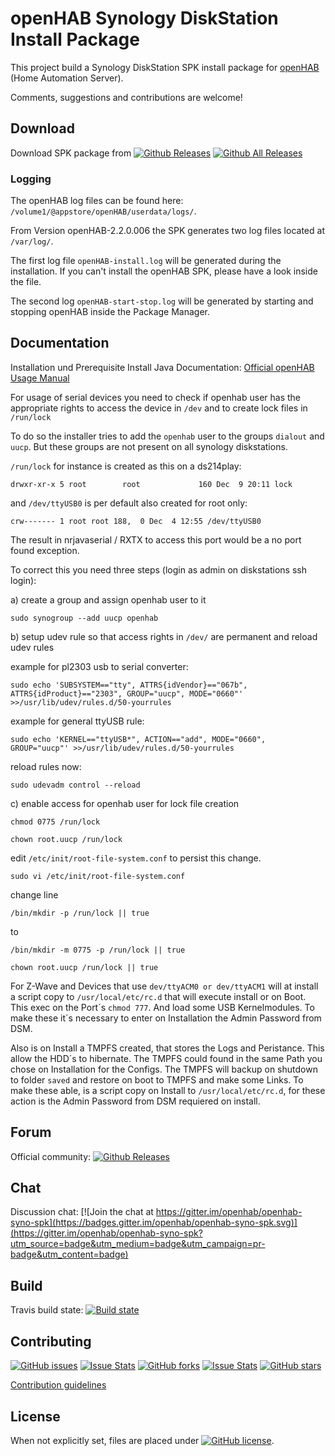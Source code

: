 # openHAB Synology DiskStation Install Package

This project build a Synology DiskStation SPK install package for [openHAB](https://www.openhab.org) (Home Automation Server).

Comments, suggestions and contributions are welcome!

## Download

Download SPK package from [![Github Releases](https://img.shields.io/badge/download-releases-blue.svg)](https://github.com/openhab/openhab-syno-spk/releases) [![Github All Releases](https://img.shields.io/github/downloads/openhab/openhab-syno-spk/total.svg?maxAge=2592000)](http://www.somsubhra.com/github-release-stats/?username=openhab&repository=openhab-syno-spk)

### Logging

The openHAB log files can be found here:
`/volume1/@appstore/openHAB/userdata/logs/`.

From Version openHAB-2.2.0.006 the SPK generates two log files located at `/var/log/`.

The first log file `openHAB-install.log` will be generated during the installation. If you can't install the openHAB SPK, please have a look inside the file.

The second log `openHAB-start-stop.log` will be generated by starting and stopping openHAB inside the Package Manager.

## Documentation

Installation und Prerequisite Install Java Documentation: [Official openHAB Usage Manual](https://www.openhab.org/docs/installation/synology.html)

For usage of serial devices you need to check if openhab user has the appropriate rights to access the device in `/dev` and to create lock files in `/run/lock`

To do so the installer tries to add the `openhab` user to the groups `dialout` and `uucp`. But these groups are not present on all synology diskstations.

`/run/lock` for instance is created as this on a ds214play:

`drwxr-xr-x 5 root        root             160 Dec  9 20:11 lock`

and `/dev/ttyUSB0` is per default also created for root only:

`crw------- 1 root root 188,  0 Dec  4 12:55 /dev/ttyUSB0`

The result in nrjavaserial / RXTX to access this port would be a no port found exception.

To correct this you need three steps (login as admin on diskstations ssh login):

a) create a group and assign openhab user to it

`sudo synogroup --add uucp openhab`

b) setup udev rule so that access rights in `/dev/` are permanent and reload udev rules

example for pl2303 usb to serial converter:

`sudo echo 'SUBSYSTEM=="tty", ATTRS{idVendor}=="067b", ATTRS{idProduct}=="2303", GROUP="uucp", MODE="0660"' >>/usr/lib/udev/rules.d/50-yourrules`

example for general ttyUSB rule:

`sudo echo 'KERNEL=="ttyUSB*", ACTION=="add", MODE="0660", GROUP="uucp"' >>/usr/lib/udev/rules.d/50-yourrules`

reload rules now:

`sudo udevadm control --reload`

c) enable access for openhab user for lock file creation

`chmod 0775 /run/lock`

`chown root.uucp /run/lock`

edit `/etc/init/root-file-system.conf` to persist this change.

`sudo vi /etc/init/root-file-system.conf`

change line

`/bin/mkdir -p /run/lock || true`

to

`/bin/mkdir -m 0775 -p /run/lock || true`

`chown root.uucp /run/lock || true`

For Z-Wave and Devices that use `dev/ttyACM0 or dev/ttyACM1` will at install a script copy to `/usr/local/etc/rc.d` that will execute install or on Boot. 
This exec on the Port´s `chmod 777`. And load some USB Kernelmodules. 
To make these it´s necessary to enter on Installation the Admin Password from DSM. 

Also is on Install a TMPFS created, that stores the Logs and Peristance. This allow the HDD´s to hibernate. 
The TMPFS could found in the same Path you chose on Installation for the Configs. 
The TMPFS will backup on shutdown to folder `saved` and restore on boot to TMPFS and make some Links. To make these able, is a script copy on Install to `/usr/local/etc/rc.d`, 
for these action is the Admin Password from DSM requiered on install. 

## Forum

Official community: [![Github Releases](https://img.shields.io/badge/openhab-forum-orange.svg)](https://community.openhab.org/t/synology-diskstation/1446)

## Chat

Discussion chat: [![Join the chat at https://gitter.im/openhab/openhab-syno-spk](https://badges.gitter.im/openhab/openhab-syno-spk.svg)](https://gitter.im/openhab/openhab-syno-spk?utm_source=badge&utm_medium=badge&utm_campaign=pr-badge&utm_content=badge)

## Build

Travis build state: [![Build state](https://travis-ci.org/openhab/openhab-syno-spk.svg?branch=master)](https://travis-ci.org/openhab/openhab-syno-spk)

## Contributing

[![GitHub issues](https://img.shields.io/github/issues/openhab/openhab-syno-spk.svg)](https://github.com/openhab/openhab-syno-spk/issues) [![Issue Stats](http://www.issuestats.com/github/openhab/openhab-syno-spk/badge/issue?style=flat)](http://www.issuestats.com/github/openhab/openhab-syno-spk) [![GitHub forks](https://img.shields.io/github/forks/openhab/openhab-syno-spk.svg)](https://github.com/openhab/openhab-syno-spk/network) [![Issue Stats](http://www.issuestats.com/github/openhab/openhab-syno-spk/badge/pr?style=flat)](http://www.issuestats.com/github/openhab/openhab-syno-spk) [![GitHub stars](https://img.shields.io/github/stars/openhab/openhab-syno-spk.svg)](https://github.com/openhab/openhab-syno-spk/stargazers)

[Contribution guidelines](https://github.com/openhab/openhab-syno-spk/blob/master/CONTRIBUTING.md)

## License

When not explicitly set, files are placed under [![GitHub license](https://img.shields.io/badge/license-Eclipse-blue.svg)](https://raw.githubusercontent.com/openhab/openhab-syno-spk/master/LICENSE).
